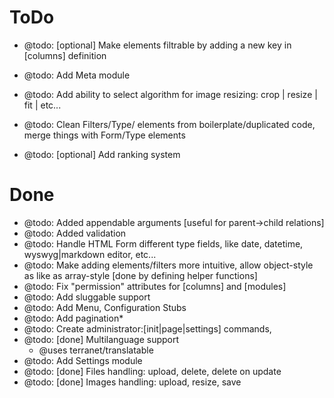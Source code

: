 # ToDo
* @todo: [optional] Make elements filtrable by adding a new key in [columns] definition

* @todo: Add Meta module
* @todo: Add ability to select algorithm for image resizing: crop | resize | fit | etc...
* @todo: Clean Filters/Type/ elements from boilerplate/duplicated code, merge things with Form/Type elements
* @todo: [optional] Add ranking system

# Done
* @todo: Added appendable arguments [useful for parent->child relations]
* @todo: Added validation
* @todo: Handle HTML Form different type fields, like date, datetime, wyswyg|markdown editor, etc...
* @todo: Make adding elements/filters more intuitive, allow object-style as like as array-style [done by defining helper functions]
* @todo: Fix "permission" attributes for [columns] and [modules]
* @todo: Add sluggable support
* @todo: Add Menu, Configuration Stubs
* @todo: Add pagination*
* @todo: Create administrator:[init|page|settings] commands,
* @todo: [done] Multilanguage support
    * @uses terranet/translatable
* @todo: Add Settings module
* @todo: [done] Files handling: upload, delete, delete on update
* @todo: [done] Images handling: upload, resize, save